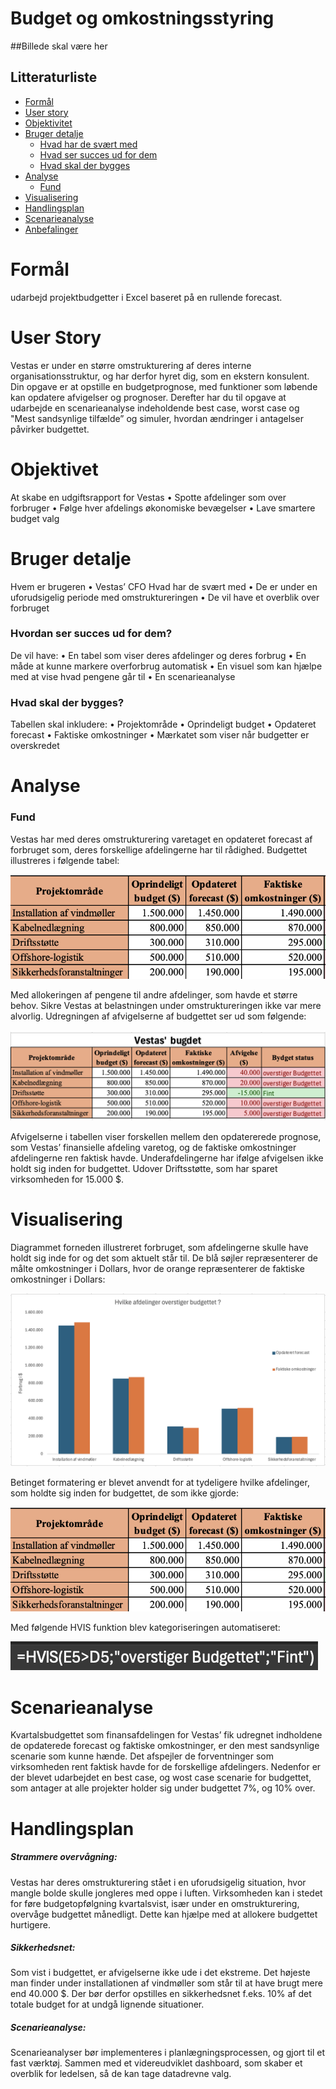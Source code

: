 #  Budget og omkostningsstyring


##Billede skal være her 

## Litteraturliste

- [Formål](#Formål)
- [User story](#User-story)
- [Objektivitet](#Objektivitet)
- [Bruger detalje](#Bruger-detalje)
  - [Hvad har de svært med](#Hvad-har-de-svært-med) 
  - [Hvad ser succes ud for dem](#Hvad-ser-succes-ud-for-dem)
  - [Hvad skal der bygges](#Hvad-skal-der-bygges)
- [Analyse](#Analyse)
  - [Fund](#Fund)
- [Visualisering](#Visualisering)
- [Handlingsplan](#Handlingsplan)
- [Scenarieanalyse](#Scenarieanalyse)
- [Anbefalinger](#Anbefalinger)




# Formål 
udarbejd projektbudgetter i Excel baseret på en rullende forecast.

# User Story
Vestas er under en større omstrukturering af deres interne organisationsstruktur, og har derfor hyret dig, som en ekstern konsulent. Din opgave er at opstille en budgetprognose, med funktioner som løbende kan opdatere afvigelser og prognoser. Derefter har du til opgave at udarbejde en scenarieanalyse indeholdende best case, worst case og "Mest sandsynlige tilfælde” og simuler, hvordan ændringer i antagelser påvirker budgettet.

# Objektivet
At skabe en udgiftsrapport for Vestas
•	Spotte afdelinger som over forbruger 
•	Følge hver afdelings økonomiske bevægelser
•	Lave smartere budget valg

# Bruger detalje
Hvem er brugeren 
•	Vestas’ CFO
Hvad har de svært med 
•	De er under en uforudsigelig periode med omstruktureringen 
•	De vil have et overblik over forbruget

### Hvordan ser succes ud for dem?
De vil have: 
•	En tabel som viser deres afdelinger og deres forbrug
•	En måde at kunne markere overforbrug automatisk
•	En visuel som kan hjælpe med at vise hvad pengene går til 
•	En scenarieanalyse

### Hvad skal der bygges?
Tabellen skal inkludere:
•	Projektområde
•	Oprindeligt budget
•	Opdateret forecast 
•	Faktiske omkostninger
•	Mærkatet som viser når budgetter er overskredet


# Analyse

### Fund
Vestas har med deres omstrukturering varetaget en opdateret forecast af forbruget som, deres forskellige afdelingerne har til rådighed. Budgettet illustreres i følgende tabel:


![alt text](Assets/images/Vestas'-Budget.png)


Med allokeringen af pengene til andre afdelinger, som havde et større behov. Sikre Vestas at belastningen under omstruktureringen ikke var mere alvorlig. Udregningen af afvigelserne af budgettet ser ud som følgende:


![alt text](Assets/images/Afvigelse.png)



Afvigelserne i tabellen viser forskellen mellem den opdatererede prognose, som Vestas’ finansielle afdeling varetog, og de faktiske omkostninger afdelingerne ren faktisk havde. Underafdelingerne har ifølge afvigelsen ikke holdt sig inden for budgettet. Udover Driftsstøtte, som har sparet virksomheden for 15.000 $. 





# Visualisering
Diagrammet forneden illustreret forbruget, som afdelingerne skulle have holdt sig inde for og det som aktuelt står til. De blå søjler repræsenterer de målte omkostninger i Dollars, hvor de orange repræsenterer de faktiske omkostninger i Dollars:


![alt text](Assets/images/Tabel.png)

Betinget formatering er blevet anvendt for at tydeligere hvilke afdelinger, som holdte sig inden for budgettet, de som ikke gjorde:


![alt text](Assets/images/Vestas'-Budget.png)

Med følgende HVIS funktion blev kategoriseringen automatiseret:


![alt text](Assets/images/HVIS-funktion.png)





# Scenarieanalyse 
Kvartalsbudgettet som finansafdelingen for Vestas’ fik udregnet indholdene de opdaterede forecast og faktiske omkostninger, er den mest sandsynlige scenarie som kunne hænde. Det afspejler de forventninger som virksomheden rent faktisk havde for de forskellige afdelingers. Nedenfor er der blevet udarbejdet en best case, og wost case scenarie for budgettet, som antager at alle projekter holder sig under budgettet 7%, og 10% over.

 

 


# Handlingsplan

##### Strammere overvågning:

Vestas har deres omstrukturering stået i en uforudsigelig situation, hvor mangle bolde skulle jongleres med oppe i luften. Virksomheden kan i stedet for føre budgetopfølgning kvartalsvist, især under en omstrukturering, overvåge budgettet månedligt. Dette kan hjælpe med at allokere budgettet hurtigere.
 
##### Sikkerhedsnet:

Som vist i budgettet, er afvigelserne ikke ude i det ekstreme. Det højeste man finder under installationen af vindmøller som står til at have brugt mere end 40.000 $. Der bør derfor opstilles en sikkerhedsnet f.eks. 10% af det totale budget for at undgå lignende situationer.

##### Scenarieanalyse:

Scenarieanalyser bør implementeres i planlægningsprocessen, og gjort til et fast værktøj. Sammen med et videreudviklet dashboard, som skaber et overblik for ledelsen, så de kan tage datadrevne valg.

